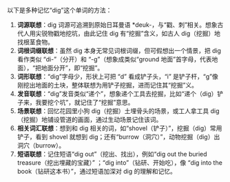以下是多种记忆“dig”这个单词的方法：
1. **词源联想**：dig 词源可追溯到原始日耳曼语 *deuk-，与“戳、刺”相关。想象古代人用尖锐物戳地挖坑，由此记住 dig 有“挖掘”含义，如古人 dig（挖掘）地找根茎食物。
2. **词根词缀联想**：虽然 dig 本身无常见词根词缀，但可假想出一个情景，把 dig 看作类似 “di-”（分开）和 “-g”（想象成类似“ground 地面”首字母，代表地面），“把地面分开”，即“挖掘”。
3. **词形联想**：“dig”字母少，形状上可把 “d” 看成铲子头，“i” 是铲子杆，“g”像刚挖出地面的土块，整体联想为用铲子挖掘，进而记住其“挖掘”义。
4. **发音联想**：“dig”发音类似“递个”，想象递个工具去挖掘，比如“递个（dig）铲子来，我要挖个坑”，就记住了“挖掘”意思。
5. **场景联想**：回忆花园里小狗 dig（挖掘）土埋骨头的场景，或工人拿工具 dig（挖掘）地铺设管道的画面，通过生动场景记住该词。
6. **相关词汇联想**：想到和 dig 相关的词，如“shovel（铲子）”，挖掘（dig）常用铲子，看到 shovel 就想到 dig；还有“burrow（洞穴）”，动物挖掘（dig）出洞穴（burrow）。
7. **短语联想**：记住短语“dig out”（挖出、找出），例如“dig out the buried treasure（挖出埋藏的宝藏）” ；“dig into”（钻研、开始吃），像 “dig into the book（钻研这本书）”，通过短语加深对 dig 的理解和记忆。 